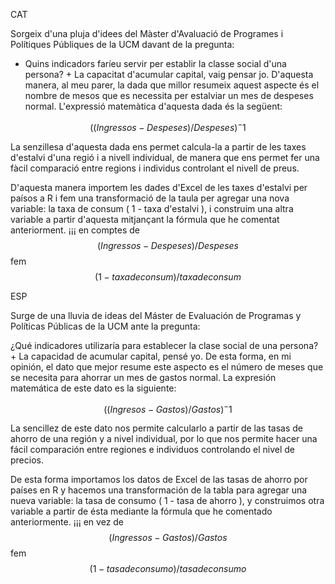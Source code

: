 CAT

Sorgeix d'una pluja d'idees del Màster d'Avaluació de Programes i Polítiques Públiques de la UCM davant de la pregunta:
- Quins indicadors faríeu servir per establir la classe social d'una persona? + La capacitat d'acumular capital, vaig pensar jo.
D'aquesta manera, al meu parer, la dada que millor resumeix aquest aspecte és el nombre de mesos que es necessita per estalviar un mes de despeses normal.
L'expressió matemàtica d'aquesta dada és la següent:

$$((Ingressos - Despeses)/Despeses)^-1$$

La senzillesa d'aquesta dada ens permet calcula-la a partir de les taxes d'estalvi d'una regió i a nivell individual, de manera que ens permet fer una fàcil comparació entre regions i
individus controlant el nivell de preus.

D'aquesta manera importem les dades d'Excel de les taxes d'estalvi per paísos a R i fem una transformació de la taula per agregar una nova variable: la taxa de consum ( 1 - taxa d'estalvi ), i construim una altra variable a partir d'aquesta mitjançant la fórmula que he comentat anteriorment. ¡¡¡ en comptes de $$(Ingressos - Despeses)/Despeses$$ fem $$(1 - taxa de consum)/taxa de consum$$

ESP

Surge de una lluvia de ideas del Máster de Evaluación de Programas y Políticas Públicas de la UCM ante la pregunta:

¿Qué indicadores utilizaría para establecer la clase social de una persona? + La capacidad de acumular capital, pensé yo. De esta forma, en mi opinión, el dato que mejor resume este aspecto es el número de meses que se necesita para ahorrar un mes de gastos normal. La expresión matemática de este dato es la siguiente:

$$((Ingresos - Gastos)/Gastos)^-1$$

La sencillez de este dato nos permite calcularlo a partir de las tasas de ahorro de una región y a nivel individual, por lo que nos permite hacer una fácil comparación entre regiones e individuos controlando el nivel de precios.

De esta forma importamos los datos de Excel de las tasas de ahorro por países en R y hacemos una transformación de la tabla para agregar una nueva variable: la tasa de consumo ( 1 - tasa de ahorro ), y construimos otra variable a partir de ésta mediante la fórmula que he comentado anteriormente. ¡¡¡ en vez de $$(Ingressos - Gastos)/Gastos$$ fem $$(1 - tasa de consumo)/tasa de consumo$$

